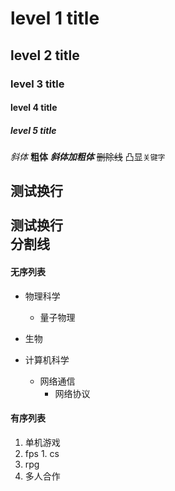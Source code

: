 # level 1 title
## level 2 title
### level 3 title
#### level 4 title
##### level 5 title

*斜体*
**粗体**
***斜体加粗体***
~~删除线~~
凸显`关键字`

测试换行<br><br>
测试换行<br>
分割线
---

#### 无序列表
* 物理科学
  * 量子物理

* 生物
* 计算机科学
  * 网络通信
    * 网络协议
#### 有序列表
1. 单机游戏
  1. fps
    1. cs
  2. rpg
2. 多人合作

